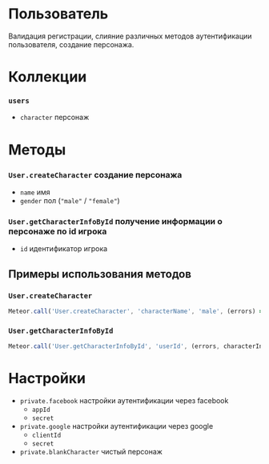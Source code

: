 # Пользователь
Валидация регистрации, слияние различных методов аутентификации пользователя, создание персонажа.

# Коллекции
### `users`
  - `character` персонаж

# Методы
### `User.createCharacter` создание персонажа
  - `name` имя
  - `gender` пол (`"male"` / `"female"`)
  
### `User.getCharacterInfoById` получение информации о персонаже по id игрока
  - `id` идентификатор игрока

## Примеры использования методов
### `User.createCharacter`
```js
Meteor.call('User.createCharacter', 'characterName', 'male', (errors) => console.log(errors));
```
### `User.getCharacterInfoById`
```js
Meteor.call('User.getCharacterInfoById', 'userId', (errors, characterInfo) => console.log(errors, characterInfo));
```

# Настройки
- `private.facebook` настройки аутентификации через facebook
  - `appId`
  - `secret`
- `private.google` настройки аутентификации через google
  - `clientId`
  - `secret`
- `private.blankCharacter` чистый персонаж
